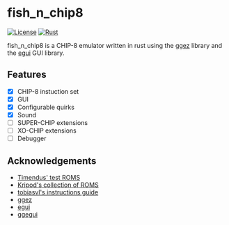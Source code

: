 # fish_n_chip8
[![License](https://img.shields.io/github/license/jenningsfan/fish_n_chip8)](LICENSE)
[![Rust](https://img.shields.io/badge/language-rust-maroon)](https://www.rust-lang.org/)

fish_n_chip8 is a CHIP-8 emulator written in rust using the [ggez](https://crates.io/crates/ggez) library and the [egui](https://crates.io/crates/egui) GUI library.

## Features
- [X] CHIP-8 instuction set
- [X] GUI
- [X] Configurable quirks
- [X] Sound
- [ ] SUPER-CHIP extensions
- [ ] XO-CHIP extensions
- [ ] Debugger

## Acknowledgements
- [Timendus' test ROMS](https://github.com/Timendus/chip8-test-suite)
- [Kripod's collection of ROMS](https://github.com/kripod/chip8-roms)
- [tobiasvl's instructions guide](https://tobiasvl.github.io/blog/write-a-chip-8-emulator/)
- [ggez](https://crates.io/crates/ggez)
- [egui](https://crates.io/crates/egui)
- [ggegui](https://crates.io/crates/ggegui)